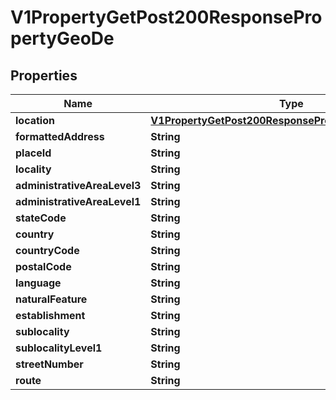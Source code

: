 

# V1PropertyGetPost200ResponsePropertyGeoDe


## Properties

| Name | Type | Description | Notes |
|------------ | ------------- | ------------- | -------------|
|**location** | [**V1PropertyGetPost200ResponsePropertyGeoDeLocation**](V1PropertyGetPost200ResponsePropertyGeoDeLocation.md) |  |  [optional] |
|**formattedAddress** | **String** |  |  [optional] |
|**placeId** | **String** |  |  [optional] |
|**locality** | **String** |  |  [optional] |
|**administrativeAreaLevel3** | **String** |  |  [optional] |
|**administrativeAreaLevel1** | **String** |  |  [optional] |
|**stateCode** | **String** |  |  [optional] |
|**country** | **String** |  |  [optional] |
|**countryCode** | **String** |  |  [optional] |
|**postalCode** | **String** |  |  [optional] |
|**language** | **String** |  |  [optional] |
|**naturalFeature** | **String** |  |  [optional] |
|**establishment** | **String** |  |  [optional] |
|**sublocality** | **String** |  |  [optional] |
|**sublocalityLevel1** | **String** |  |  [optional] |
|**streetNumber** | **String** |  |  [optional] |
|**route** | **String** |  |  [optional] |



